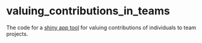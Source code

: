 # valuing_contributions_in_teams

The code for a [shiny app tool](url) for valuing contributions of individuals to team projects.
